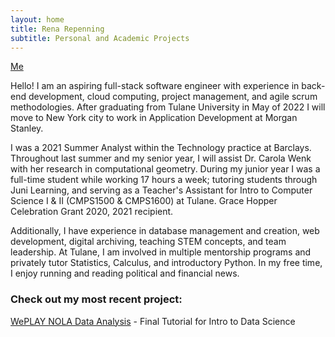 ```yaml
---
layout: home
title: Rena Repenning
subtitle: Personal and Academic Projects
---
```


[Me](rr.JPG)

Hello! I am an aspiring full-stack software engineer with experience in back-end development, cloud computing, project management, and agile scrum methodologies. After graduating from Tulane University in May of 2022 I will move to New York city to work in Application Development at Morgan Stanley.

I was a 2021 Summer Analyst within the Technology practice at Barclays. Throughout last summer and my senior year, I will assist Dr. Carola Wenk with her research in computational geometry. During my junior year I was a full-time student while working 17 hours a week; tutoring students through Juni Learning, and serving as a Teacher's Assistant for Intro to Computer Science I & II (CMPS1500 & CMPS1600) at Tulane. Grace Hopper Celebration Grant 2020, 2021 recipient.

Additionally, I have experience in database management and creation, web development, digital archiving, teaching STEM concepts, and team leadership. At Tulane, I am involved in multiple mentorship programs and privately tutor Statistics, Calculus, and introductory Python. In my free time, I enjoy running and reading political and financial news.



### Check out my most recent project:
[WePLAY NOLA Data Analysis](https://www.renarepenning.com/weplaynoladata/) - Final Tutorial for Intro to Data Science

